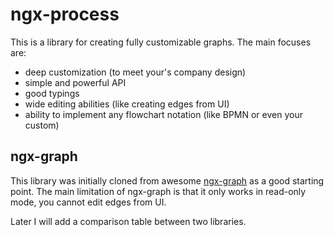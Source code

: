 # ngx-process

This is a library for creating fully customizable graphs. The main focuses are:

- deep customization (to meet your's company design)
- simple and powerful API
- good typings
- wide editing abilities (like creating edges from UI)
- ability to implement any flowchart notation (like BPMN or even your custom)

## ngx-graph

This library was initially cloned from awesome [ngx-graph](https://github.com/swimlane/ngx-graph) as a good starting point. The main limitation of ngx-graph is that it only works in read-only mode, you cannot edit edges from UI.

Later I will add a comparison table between two libraries.
